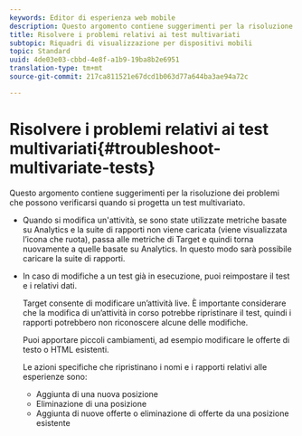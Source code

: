 ```yaml
---
keywords: Editor di esperienza web mobile
description: Questo argomento contiene suggerimenti per la risoluzione dei problemi che possono verificarsi quando si progetta un test multivariato.
title: Risolvere i problemi relativi ai test multivariati
subtopic: Riquadri di visualizzazione per dispositivi mobili
topic: Standard
uuid: 4de03e03-cbbd-4e8f-a1b9-19ba8b2e6951
translation-type: tm+mt
source-git-commit: 217ca811521e67dcd1b063d77a644ba3ae94a72c

---
```



# Risolvere i problemi relativi ai test multivariati{#troubleshoot-multivariate-tests}

Questo argomento contiene suggerimenti per la risoluzione dei problemi che possono verificarsi quando si progetta un test multivariato.

* Quando si modifica un'attività, se sono state utilizzate metriche basate su Analytics e la suite di rapporti non viene caricata (viene visualizzata l’icona che ruota), passa alle metriche di Target e quindi torna nuovamente a quelle basate su Analytics. In questo modo sarà possibile caricare la suite di rapporti.
* In caso di modifiche a un test già in esecuzione, puoi reimpostare il test e i relativi dati.

   Target consente di modificare un’attività live. È importante considerare che la modifica di un’attività in corso potrebbe ripristinare il test, quindi i rapporti potrebbero non riconoscere alcune delle modifiche.

   Puoi apportare piccoli cambiamenti, ad esempio modificare le offerte di testo o HTML esistenti.

   Le azioni specifiche che ripristinano i nomi e i rapporti relativi alle esperienze sono:

   * Aggiunta di una nuova posizione
   * Eliminazione di una posizione
   * Aggiunta di nuove offerte o eliminazione di offerte da una posizione esistente

